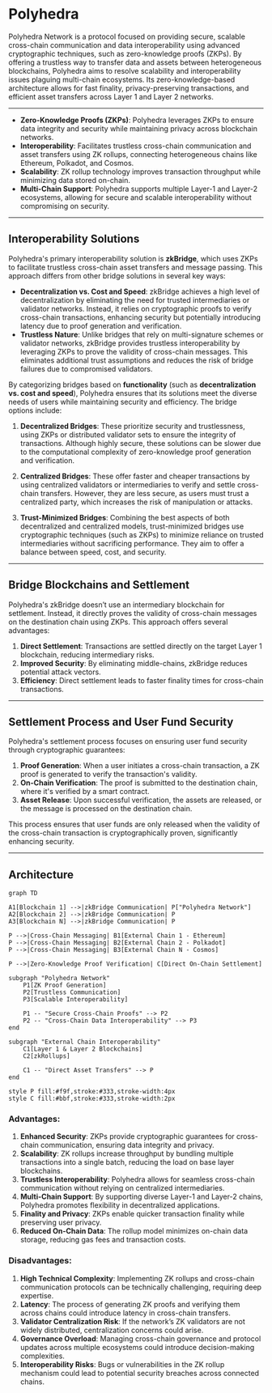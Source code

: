 # Polyhedra

Polyhedra Network is a protocol focused on providing secure, scalable cross-chain communication and data interoperability using advanced cryptographic techniques, such as zero-knowledge proofs (ZKPs). By offering a trustless way to transfer data and assets between heterogeneous blockchains, Polyhedra aims to resolve scalability and interoperability issues plaguing multi-chain ecosystems. Its zero-knowledge-based architecture allows for fast finality, privacy-preserving transactions, and efficient asset transfers across Layer 1 and Layer 2 networks.

---

- **Zero-Knowledge Proofs (ZKPs)**: Polyhedra leverages ZKPs to ensure data integrity and security while maintaining privacy across blockchain networks.
- **Interoperability**: Facilitates trustless cross-chain communication and asset transfers using ZK rollups, connecting heterogeneous chains like Ethereum, Polkadot, and Cosmos.
- **Scalability**: ZK rollup technology improves transaction throughput while minimizing data stored on-chain.
- **Multi-Chain Support**: Polyhedra supports multiple Layer-1 and Layer-2 ecosystems, allowing for secure and scalable interoperability without compromising on security.

---

## Interoperability Solutions

Polyhedra's primary interoperability solution is **zkBridge**, which uses ZKPs to facilitate trustless cross-chain asset transfers and message passing. This approach differs from other bridge solutions in several key ways:

- **Decentralization vs. Cost and Speed**: zkBridge achieves a high level of decentralization by eliminating the need for trusted intermediaries or validator networks. Instead, it relies on cryptographic proofs to verify cross-chain transactions, enhancing security but potentially introducing latency due to proof generation and verification.
- **Trustless Nature**: Unlike bridges that rely on multi-signature schemes or validator networks, zkBridge provides trustless interoperability by leveraging ZKPs to prove the validity of cross-chain messages. This eliminates additional trust assumptions and reduces the risk of bridge failures due to compromised validators.

By categorizing bridges based on **functionality** (such as **decentralization vs. cost and speed**), Polyhedra ensures that its solutions meet the diverse needs of users while maintaining security and efficiency. The bridge options include:

1. **Decentralized Bridges**:
    These prioritize security and trustlessness, using ZKPs or distributed validator sets to ensure the integrity of transactions. Although highly secure, these solutions can be slower due to the computational complexity of zero-knowledge proof generation and verification.

2. **Centralized Bridges**:
    These offer faster and cheaper transactions by using centralized validators or intermediaries to verify and settle cross-chain transfers. However, they are less secure, as users must trust a centralized party, which increases the risk of manipulation or attacks.

3. **Trust-Minimized Bridges**:
    Combining the best aspects of both decentralized and centralized models, trust-minimized bridges use cryptographic techniques (such as ZKPs) to minimize reliance on trusted intermediaries without sacrificing performance. They aim to offer a balance between speed, cost, and security.

---

## Bridge Blockchains and Settlement

Polyhedra's zkBridge doesn’t use an intermediary blockchain for settlement. Instead, it directly proves the validity of cross-chain messages on the destination chain using ZKPs. This approach offers several advantages:

1. **Direct Settlement**: Transactions are settled directly on the target Layer 1 blockchain, reducing intermediary risks.
2. **Improved Security**: By eliminating middle-chains, zkBridge reduces potential attack vectors.
3. **Efficiency**: Direct settlement leads to faster finality times for cross-chain transactions.

---

## Settlement Process and User Fund Security

Polyhedra's settlement process focuses on ensuring user fund security through cryptographic guarantees:

1. **Proof Generation**: When a user initiates a cross-chain transaction, a ZK proof is generated to verify the transaction's validity.
2. **On-Chain Verification**: The proof is submitted to the destination chain, where it's verified by a smart contract.
3. **Asset Release**: Upon successful verification, the assets are released, or the message is processed on the destination chain.

This process ensures that user funds are only released when the validity of the cross-chain transaction is cryptographically proven, significantly enhancing security.

---

## Architecture
```mermaid
graph TD

A1[Blockchain 1] -->|zkBridge Communication| P["Polyhedra Network"]
A2[Blockchain 2] -->|zkBridge Communication| P
A3[Blockchain N] -->|zkBridge Communication| P

P -->|Cross-Chain Messaging| B1[External Chain 1 - Ethereum]
P -->|Cross-Chain Messaging| B2[External Chain 2 - Polkadot]
P -->|Cross-Chain Messaging| B3[External Chain N - Cosmos]

P -->|Zero-Knowledge Proof Verification| C[Direct On-Chain Settlement]

subgraph "Polyhedra Network"
    P1[ZK Proof Generation]
    P2[Trustless Communication]
    P3[Scalable Interoperability]
    
    P1 -- "Secure Cross-Chain Proofs" --> P2
    P2 -- "Cross-Chain Data Interoperability" --> P3
end

subgraph "External Chain Interoperability"
    C1[Layer 1 & Layer 2 Blockchains]
    C2[zkRollups]
    
    C1 -- "Direct Asset Transfers" --> P
end

style P fill:#f9f,stroke:#333,stroke-width:4px
style C fill:#bbf,stroke:#333,stroke-width:2px

```

### Advantages:

1. **Enhanced Security**: ZKPs provide cryptographic guarantees for cross-chain communication, ensuring data integrity and privacy.
2. **Scalability**: ZK rollups increase throughput by bundling multiple transactions into a single batch, reducing the load on base layer blockchains.
3. **Trustless Interoperability**: Polyhedra allows for seamless cross-chain communication without relying on centralized intermediaries.
4. **Multi-Chain Support**: By supporting diverse Layer-1 and Layer-2 chains, Polyhedra promotes flexibility in decentralized applications.
5. **Finality and Privacy**: ZKPs enable quicker transaction finality while preserving user privacy.
6. **Reduced On-Chain Data**: The rollup model minimizes on-chain data storage, reducing gas fees and transaction costs.

### Disadvantages:

1. **High Technical Complexity**: Implementing ZK rollups and cross-chain communication protocols can be technically challenging, requiring deep expertise.
2. **Latency**: The process of generating ZK proofs and verifying them across chains could introduce latency in cross-chain transfers.
3. **Validator Centralization Risk**: If the network’s ZK validators are not widely distributed, centralization concerns could arise.
4. **Governance Overload**: Managing cross-chain governance and protocol updates across multiple ecosystems could introduce decision-making complexities.
5. **Interoperability Risks**: Bugs or vulnerabilities in the ZK rollup mechanism could lead to potential security breaches across connected chains.
